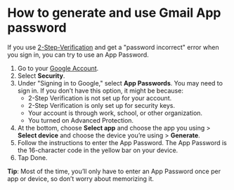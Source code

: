 # How to generate and use Gmail App password

If you use [2-Step-Verification](https://support.google.com/accounts/answer/185839) and get
a "password incorrect" error when you sign in, you can try to use an App Password.

1. Go to your [Google Account](https://myaccount.google.com/).
2. Select **Security**.
3. Under "Signing in to Google," select **App Passwords**. You may need to sign in. If you
   don’t have this option, it might be because:
    - 2-Step Verification is not set up for your account.
    - 2-Step Verification is only set up for security keys.
    - Your account is through work, school, or other organization.
    - You turned on Advanced Protection.
4. At the bottom, choose **Select app** and choose the app you using > **Select device** and
   choose the device you’re using > **Generate**.
5. Follow the instructions to enter the App Password. The App Password is the 16-character
   code in the yellow bar on your device.
6. Tap Done.

**Tip**: Most of the time, you’ll only have to enter an App Password once per app or device, so don’t worry about memorizing it.